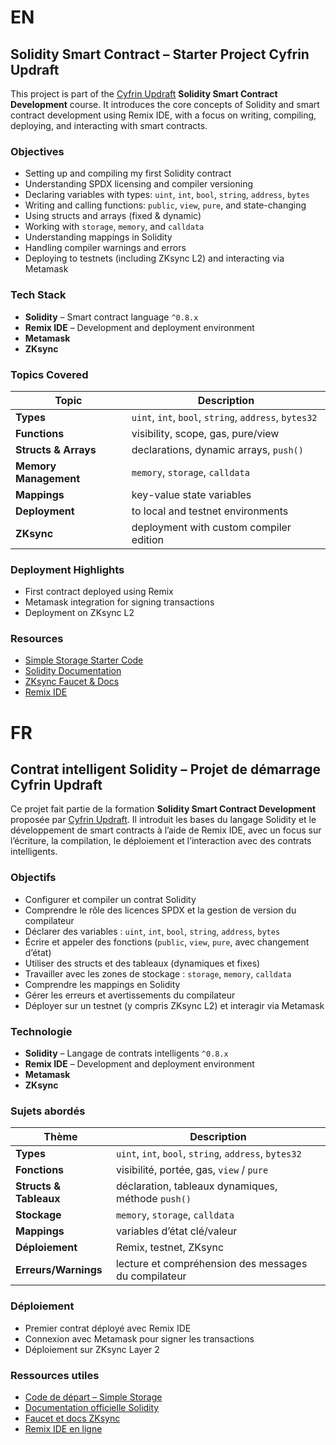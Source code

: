 # EN
## Solidity Smart Contract – Starter Project Cyfrin Updraft
This project is part of the [Cyfrin Updraft](https://updraft.cyfrin.io/courses/solidity) **Solidity Smart Contract Development** course. 
It introduces the core concepts of Solidity and smart contract development using Remix IDE, with a focus on writing, compiling, deploying, and interacting with smart contracts.

### Objectives
- Setting up and compiling my first Solidity contract
- Understanding SPDX licensing and compiler versioning
- Declaring variables with types: `uint`, `int`, `bool`, `string`, `address`, `bytes`
- Writing and calling functions: `public`, `view`, `pure`, and state-changing
- Using structs and arrays (fixed & dynamic)
- Working with `storage`, `memory`, and `calldata`
- Understanding mappings in Solidity
- Handling compiler warnings and errors
- Deploying to testnets (including ZKsync L2) and interacting via Metamask

### Tech Stack
- **Solidity** – Smart contract language `^0.8.x`
- **Remix IDE** – Development and deployment environment
- **Metamask**
- **ZKsync**

### Topics Covered
| Topic                 | Description                                           |
| --------------------- | ----------------------------------------------------- |
| **Types**             | `uint`, `int`, `bool`, `string`, `address`, `bytes32` |
| **Functions**         | visibility, scope, gas, pure/view                     |
| **Structs & Arrays**  | declarations, dynamic arrays, `push()`                |
| **Memory Management** | `memory`, `storage`, `calldata`                       |
| **Mappings**          | key-value state variables                             |
| **Deployment**        | to local and testnet environments                     |
| **ZKsync**            | deployment with custom compiler edition               |


### Deployment Highlights
- First contract deployed using Remix
- Metamask integration for signing transactions
- Deployment on ZKsync L2

### Resources
- [Simple Storage Starter Code](https://github.com/cyfrin/remix-simple-storage-cu)
- [Solidity Documentation](https://soliditylang.org/)
- [ZKsync Faucet & Docs](https://docs.zksync.io/)
- [Remix IDE](https://remix.ethereum.org/)


# FR

## Contrat intelligent Solidity – Projet de démarrage Cyfrin Updraft
Ce projet fait partie de la formation **Solidity Smart Contract Development** proposée par [Cyfrin Updraft](https://updraft.cyfrin.io/courses/solidity).
Il introduit les bases du langage Solidity et le développement de smart contracts à l’aide de Remix IDE, avec un focus sur l’écriture, la compilation, le déploiement et l’interaction avec des contrats intelligents.

### Objectifs
- Configurer et compiler un contrat Solidity
- Comprendre le rôle des licences SPDX et la gestion de version du compilateur
- Déclarer des variables : `uint`, `int`, `bool`, `string`, `address`, `bytes`
- Écrire et appeler des fonctions (`public`, `view`, `pure`, avec changement d’état)
- Utiliser des structs et des tableaux (dynamiques et fixes)
- Travailler avec les zones de stockage : `storage`, `memory`, `calldata`
- Comprendre les mappings en Solidity
- Gérer les erreurs et avertissements du compilateur
- Déployer sur un testnet (y compris ZKsync L2) et interagir via Metamask

### Technologie
- **Solidity** – Langage de contrats intelligents `^0.8.x`
- **Remix IDE** – Development and deployment environment
- **Metamask**
- **ZKsync**

### Sujets abordés
| Thème                  | Description                                           |
| ---------------------- | ----------------------------------------------------- |
| **Types**              | `uint`, `int`, `bool`, `string`, `address`, `bytes32` |
| **Fonctions**          | visibilité, portée, gas, `view` / `pure`              |
| **Structs & Tableaux** | déclaration, tableaux dynamiques, méthode `push()`    |
| **Stockage**           | `memory`, `storage`, `calldata`                       |
| **Mappings**           | variables d’état clé/valeur                           |
| **Déploiement**        | Remix, testnet, ZKsync                                |
| **Erreurs/Warnings**   | lecture et compréhension des messages du compilateur  |


### Déploiement
- Premier contrat déployé avec Remix IDE
- Connexion avec Metamask pour signer les transactions
- Déploiement sur ZKsync Layer 2

### Ressources utiles
- [Code de départ – Simple Storage](https://github.com/cyfrin/remix-simple-storage-cu)
- [Documentation officielle Solidity](https://soliditylang.org/)
- [Faucet et docs ZKsync](https://docs.zksync.io/)
- [Remix IDE en ligne](https://remix.ethereum.org/)
